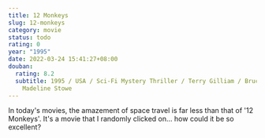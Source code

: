 ```yaml
---
title: 12 Monkeys
slug: 12-monkeys
category: movie
status: todo
rating: 0
year: "1995"
date: 2022-03-24 15:41:27+08:00
douban:
  rating: 8.2
  subtitle: 1995 / USA / Sci-Fi Mystery Thriller / Terry Gilliam / Bruce Willis
    Madeline Stowe
---
```


In today's movies, the amazement of space travel is far less than that of '12 Monkeys'. It's a movie that I randomly clicked on... how could it be so excellent?
